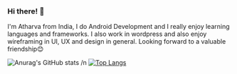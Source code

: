### Hi there! 👋

I'm Atharva from India, I do Android Development and I really enjoy learning languages and frameworks. I also work in wordpress and also enjoy wireframing in UI, UX and design in general. Looking forward to a valuable friendship😊

![Anurag's GitHub stats](https://github-readme-stats.vercel.app/api?username=Atharva1802&show_icons=true&theme=dark)
/n
[![Top Langs](https://github-readme-stats.vercel.app/api/top-langs/?username=Atharva1802&layout=compact)](https://github.com/anuraghazra/github-readme-stats)

